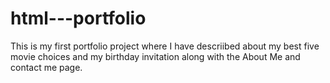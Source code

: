 # html---portfolio
This is my first portfolio project where I have descriibed about my best five movie choices and my birthday invitation along with the About Me and contact me page.

